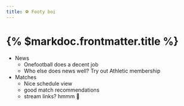 ```yaml
---
title: ⚽️ Footy boi
---
```


# {% $markdoc.frontmatter.title %}

- News
    - Onefootball does a decent job
    - Who else does news well? Try out Athletic membership
- Matches
    - Nice schedule view
    - good match recommendations
    - stream links? hmmm 🤔

